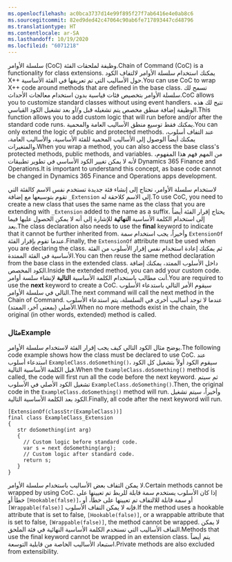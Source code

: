 ```yaml
---
ms.openlocfilehash: ac0bca3737d14e99f895f27f7ab6416e4e0ab8c6
ms.sourcegitcommit: 82ed9ded42c47064c90ab6fe717893447cd48796
ms.translationtype: HT
ms.contentlocale: ar-SA
ms.lasthandoff: 10/19/2020
ms.locfileid: "6071218"
---
```


<span data-ttu-id="cd6a9-101">سلسلة الأوامر (CoC) وظيفة لملحقات الفئة.</span><span class="sxs-lookup"><span data-stu-id="cd6a9-101">Chain of Command (CoC) is a functionality for class extensions.</span></span> <span data-ttu-id="cd6a9-102">يمكنك استخدام سلسلة الأوامر لالتفاف الكود X++ حول الأساليب التي تم تعريفها في الفئة الأساسية.</span><span class="sxs-lookup"><span data-stu-id="cd6a9-102">You can use CoC to wrap X++ code around methods that are defined in the base class.</span></span> <span data-ttu-id="cd6a9-103">تسمح لك سلسلة الأوامر بتخصيص فئات قياسية بدون استخدام معالجات الأحداث.</span><span class="sxs-lookup"><span data-stu-id="cd6a9-103">CoC allows you to customize standard classes without using event handlers.</span></span> <span data-ttu-id="cd6a9-104">تتيح لك هذه الوظيفة إضافة منطق مخصص يتم تشغيله قبل و/أو بعد تشغيل الكود القياسي.</span><span class="sxs-lookup"><span data-stu-id="cd6a9-104">This function allows you to add custom logic that will run before and/or after the standard code runs.</span></span> <span data-ttu-id="cd6a9-105">يمكنك فقط توسيع منطق الأساليب العامة والمحمية.</span><span class="sxs-lookup"><span data-stu-id="cd6a9-105">You can only extend the logic of public and protected methods.</span></span> <span data-ttu-id="cd6a9-106">عند التفاف أسلوب، يمكنك أيضاً الوصول إلى الأساليب المحمية للفئة الأساسية، والأساليب العامة، والمتغيرات.</span><span class="sxs-lookup"><span data-stu-id="cd6a9-106">When you wrap a method, you can also access the base class's protected methods, public methods, and variables.</span></span> <span data-ttu-id="cd6a9-107">من المهم فهم هذا المفهوم، لأنه لا يمكن تغيير الكود الأساسي في تطوير تطبيقات Dynamics 365 Finance and Operations.</span><span class="sxs-lookup"><span data-stu-id="cd6a9-107">It is important to understand this concept, as base code cannot be changed in Dynamics 365 Finance and Operations apps development.</span></span>
 
<span data-ttu-id="cd6a9-108">لاستخدام سلسلة الأوامر، تحتاج إلى إنشاء فئة جديدة تستخدم نفس الاسم كالفئة التي تقوم بتوسيعها مع إضافة `_Extension` إلى الاسم كلاحقة له.</span><span class="sxs-lookup"><span data-stu-id="cd6a9-108">To use CoC, you need to create a new class that uses the same name as the class that you are extending with `_Extension` added to the name as a suffix.</span></span> <span data-ttu-id="cd6a9-109">يحتاج إقرار الفئة أيضاً إلى استخدام الكلمة الأساسية **النهائية** للإشارة إلى أنه لا يمكن الحصول عليها فيما بعد.</span><span class="sxs-lookup"><span data-stu-id="cd6a9-109">The class declaration also needs to use the **final** keyword to indicate that it cannot be further inherited from.</span></span>
<span data-ttu-id="cd6a9-110">وأخيراً، يجب استخدام سمة `ExtensionOf` عندما تقوم بإقرار الفئة.</span><span class="sxs-lookup"><span data-stu-id="cd6a9-110">Finally, the `ExtensionOf` attribute must be used when you are declaring the class.</span></span> <span data-ttu-id="cd6a9-111">ثم يمكنك إعادة استخدام نفس إقرار الأسلوب من الفئة الأساسية في الفئة الممتدة.</span><span class="sxs-lookup"><span data-stu-id="cd6a9-111">You can then reuse the same method declaration from the base class in the extended class.</span></span> <span data-ttu-id="cd6a9-112">داخل الأسلوب الممتد، يمكنك إضافة الكود المخصص.</span><span class="sxs-lookup"><span data-stu-id="cd6a9-112">Inside the extended method, you can add your custom code.</span></span> <span data-ttu-id="cd6a9-113">أنت مطالب باستخدام الكلمة الأساسية **التالية** لإنشاء سلسة أوامر.</span><span class="sxs-lookup"><span data-stu-id="cd6a9-113">You are required to use the **next** keyword to create a CoC.</span></span> <span data-ttu-id="cd6a9-114">سيقوم الأمر التالي باستدعاء الأسلوب التالي في سلسلة الأوامر.</span><span class="sxs-lookup"><span data-stu-id="cd6a9-114">The next command will call the next method in the Chain of Command.</span></span> <span data-ttu-id="cd6a9-115">عندما لا توجد أساليب أخرى في السلسلة، يتم استدعاء الأسلوب الأصلي (بمعنى آخر، الممتد).</span><span class="sxs-lookup"><span data-stu-id="cd6a9-115">When no more methods exist in the chain, the original (in other words, extended) method is called.</span></span>

### <a name="example"></a><span data-ttu-id="cd6a9-116">مثال</span><span class="sxs-lookup"><span data-stu-id="cd6a9-116">Example</span></span>

<span data-ttu-id="cd6a9-117">يوضح مثال الكود التالي كيف يجب إقرار الفئة لاستخدام سلسلة الأوامر.</span><span class="sxs-lookup"><span data-stu-id="cd6a9-117">The following code example shows how the class must be declared to use CoC.</span></span> <span data-ttu-id="cd6a9-118">عند استدعاء أسلوب `ExampleClass.doSomething()`، سيقوم الكود أولاً بتشغيل كل الكود قبل الكلمة الأساسية التالية.</span><span class="sxs-lookup"><span data-stu-id="cd6a9-118">When the `ExampleClass.doSomething()` method is called, the code will first run all the code before the next keyword.</span></span> <span data-ttu-id="cd6a9-119">ثم سيتم تشغيل الكود الأصلي في الأسلوب `ExampleClass.doSomething()`.</span><span class="sxs-lookup"><span data-stu-id="cd6a9-119">Then, the original code in the `ExampleClass.doSomething()` method will run.</span></span> <span data-ttu-id="cd6a9-120">وأخيراً، سيتم تشغيل الكود بعد الكلمة الأساسية التالية.</span><span class="sxs-lookup"><span data-stu-id="cd6a9-120">Finally, all code after the next keyword will run.</span></span>

```xpp
[ExtensionOf(classStr(ExampleClass))]
final class ExampleClass_Extension
{
   str doSomething(int arg)
   {
     // Custom logic before standard code.
     var s = next doSomething(arg);
     // Custom logic after standard code.
     return s;
   }
}

```

<span data-ttu-id="cd6a9-121">لا يمكن التفاف بعض الأساليب باستخدام سلسلة الأوامر.</span><span class="sxs-lookup"><span data-stu-id="cd6a9-121">Certain methods cannot be wrapped by using CoC.</span></span> <span data-ttu-id="cd6a9-122">إذا كان الأسلوب يستخدم سمة قابلة للربط تم تعيينها على خطأ أو `[Hookable(false)]`، أو سمة قابلة للالتفاف تم تعيينها على خطأ، أو `[Wrappable(false)]` فإنه لا يمكن التفاف الأسلوب.</span><span class="sxs-lookup"><span data-stu-id="cd6a9-122">If the method uses a hookable attribute that is set to false, `[Hookable(false)]`, or a wrappable attribute that is set to false, `[Wrappable(false)]`, the method cannot be wrapped.</span></span>
<span data-ttu-id="cd6a9-123">لا يمكن التفاف الأساليب التي تستخدم الكلمة الأساسية النهائية في فئة الملحق.</span><span class="sxs-lookup"><span data-stu-id="cd6a9-123">Methods that use the final keyword cannot be wrapped in an extension class.</span></span> <span data-ttu-id="cd6a9-124">يتم أيضاً استبعاد الأساليب الخاصة من قابلية التوسعة.</span><span class="sxs-lookup"><span data-stu-id="cd6a9-124">Private methods are also excluded from extensibility.</span></span>
